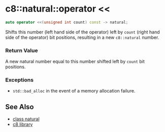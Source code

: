 # c8::natural::operator &lt;&lt; #

```cpp
auto operator <<(unsigned int count) const -> natural;
```

Shifts this number (left hand side of the operator) left by `count` (right hand side of the operator) bit positions, resulting in a new `c8::natural` number.

### Return Value ###

A new natural number equal to this number shifted left by `count` bit positions.

### Exceptions ###

* `std::bad_alloc` in the event of a memory allocation failure.

## See Also ##

* [class natural](c8_natural)
* [c8 library](c8)

